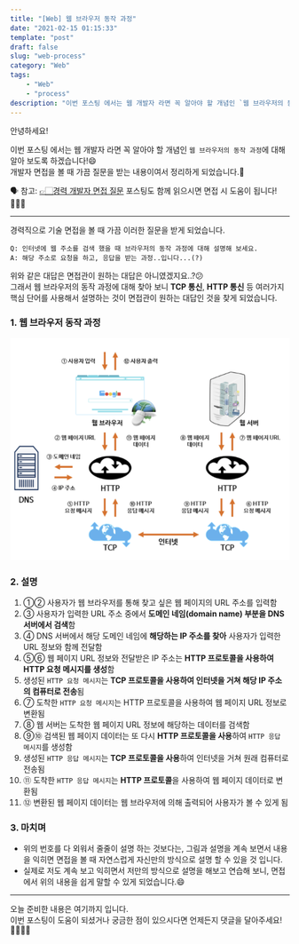 ```yaml
---
title: "[Web] 웹 브라우저 동작 과정"
date: "2021-02-15 01:15:33"
template: "post"
draft: false
slug: "web-process"
category: "Web"
tags:
    - "Web"
    - "process"
description: "이번 포스팅 에서는 웹 개발자 라면 꼭 알아야 할 개념인 `웹 브라우저의 동작 과정`에 대해 알아 보도록 하겠습니다!😄"
---
```


안녕하세요!

이번 포스팅 에서는 웹 개발자 라면 꼭 알아야 할 개념인 `웹 브라우저의 동작 과정`에 대해 알아 보도록 하겠습니다!😄  
개발자 면접을 볼 때 가끔 질문을 받는 내용이여서 정리하게 되었습니다.📙  

🗣 참고: [👉🏻경력 개발자 면접 질문](https://shinsangeun.github.io/posts/interview/job-Interview) 포스팅도 함께 읽으시면 면접 시 도움이 됩니다!🙆🏻‍♀️

-----

경력직으로 기술 면접을 볼 때 가끔 이러한 질문을 받게 되었습니다.
 
```
Q: 인터넷에 웹 주소를 검색 했을 때 브라우저의 동작 과정에 대해 설명해 보세요.
A: 해당 주소로 요청을 하고, 응답을 받는 과정..입니다...(?)
```

위와 같은 대답은 면접관이 원하는 대답은 아니였겠지요..?😕    
그래서 웹 브라우저의 동작 과정에 대해 찾아 보니 **TCP 통신**, **HTTP 통신** 등 여러가지 핵심 단어를 사용해서 설명하는 것이 면접관이 원하는 대답인 것을 찾게 되었습니다.

### 1. 웹 브라우저 동작 과정
![process](../../assets/images/web/web-process.png)


### 2. 설명
1. ①② 사용자가 웹 브라우저를 통해 찾고 싶은 웹 페이지의 URL 주소를 입력함
2. ③ 사용자가 입력한 URL 주소 중에서 **도메인 네임(domain name) 부분을 DNS 서버에서 검색**함
3. ④ DNS 서버에서 해당 도메인 네임에 **해당하는 IP 주소를 찾아** 사용자가 입력한 URL 정보와 함께 전달함
4. ⑤⑥ 웹 페이지 URL 정보와 전달받은 IP 주소는 **HTTP 프로토콜을 사용하여 HTTP 요청 메시지를 생성**함
5. 생성된 `HTTP 요청 메시지`는 **TCP 프로토콜을 사용하여 인터넷을 거쳐 해당 IP 주소의 컴퓨터로 전송**됨
6. ⑦ 도착한 `HTTP 요청 메시지`는 HTTP 프로토콜을 사용하여 웹 페이지 URL 정보로 변환됨
7. ⑧ 웹 서버는 도착한 웹 페이지 URL 정보에 해당하는 데이터를 검색함
8. ⑨⑩ 검색된 웹 페이지 데이터는 또 다시 **HTTP 프로토콜을 사용**하여 `HTTP 응답 메시지`를 생성함
9. 생성된 `HTTP 응답 메시지`는 **TCP 프로토콜을 사용**하여 인터넷을 거쳐 원래 컴퓨터로 전송됨
10. ⑪ 도착한 `HTTP 응답 메시지`는 **HTTP 프로토콜**을 사용하여 웹 페이지 데이터로 변환됨
11. ⑫ 변환된 웹 페이지 데이터는 웹 브라우저에 의해 출력되어 사용자가 볼 수 있게 됨


### 3. 마치며
- 위의 번호를 다 외워서 줄줄이 설명 하는 것보다는, 그림과 설명을 계속 보면서 내용을 익히면 면접을 볼 때 자연스럽게 자신만의 방식으로 설명 할 수 있을 것 입니다.
- 실제로 저도 계속 보고 익히면서 저만의 방식으로 설명을 해보고 연습해 보니, 면접에서 위의 내용을 쉽게 말할 수 있게 되었습니다.😄

-----

오늘 준비한 내용은 여기까지 입니다.  
이번 포스팅이 도움이 되셨거나 궁금한 점이 있으시다면 언제든지 댓글을 달아주세요!🙋🏻‍♀️✨    
 
